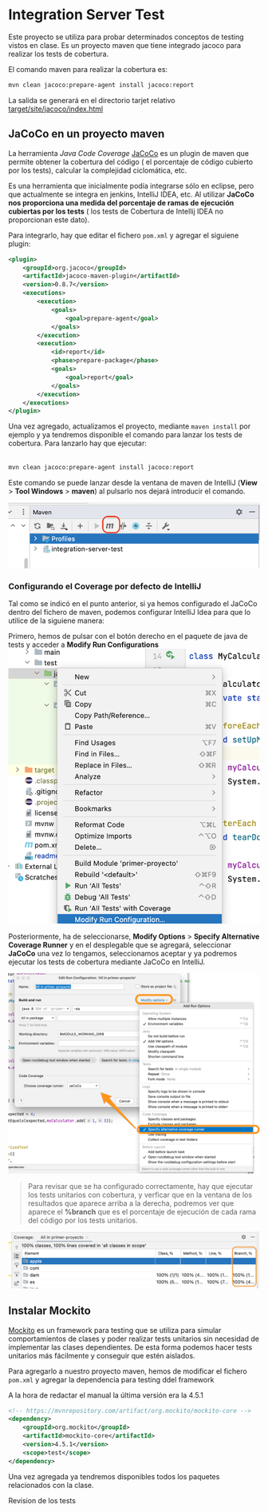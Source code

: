 # Integration Server Test

Este proyecto se utiliza para probar determinados conceptos de testing vistos en clase. Es un proyecto maven que tiene integrado jacoco para realizar los tests de cobertura.

El comando maven para realizar la cobertura es:

```bash
mvn clean jacoco:prepare-agent install jacoco:report
```

La salida se generará en el directorio tarjet relativo [target/site/jacoco/index.html](target/site/jacoco/index.html)

## JaCoCo en un proyecto maven

La herramienta *Java Code Coverage* [JaCoCo](https://www.jacoco.org/jacoco/) es un plugin de maven que permite obtener la cobertura del código ( el porcentaje de código cubierto por los tests), calcular la complejidad ciclomática, etc.

Es una herramienta que inicialmente podía integrarse sólo en eclipse, pero que actualmente se integra en jenkins, IntelliJ IDEA, etc. Al utilizar **JaCoCo nos proporciona una medida del porcentaje de ramas de ejecución cubiertas por los tests** ( los tests de Cobertura de Intellij IDEA no proporcionan este dato).

Para integrarlo, hay que editar el fichero `pom.xml` y agregar el siguiene plugin:

```xml
<plugin>
    <groupId>org.jacoco</groupId>
    <artifactId>jacoco-maven-plugin</artifactId>
    <version>0.8.7</version>
    <executions>
        <execution>
            <goals>
                <goal>prepare-agent</goal>
            </goals>
        </execution>
        <execution>
            <id>report</id>
            <phase>prepare-package</phase>
            <goals>
                <goal>report</goal>
            </goals>
        </execution>
    </executions>
</plugin>
```

Una vez agregado, actualizamos el proyecto, mediante `maven install` por ejemplo y ya tendremos disponible el comando para lanzar los tests de cobertura. Para lanzarlo hay que ejecutar:

```bash

mvn clean jacoco:prepare-agent install jacoco:report

```

Este comando se puede lanzar desde la ventana de maven de IntelliJ (**View** > **Tool Windows** > **maven**) al pulsarlo nos dejará introducir el comando.

![ventana de maven](md_media/mvn_intellij.png)

### Configurando el Coverage por defecto de IntelliJ

Tal como se indicó en el punto anterior, si ya hemos configurado el JaCoCo dentro del fichero de maven, podemos configurar IntelliJ Idea para que lo utilice de la siguiene manera:

Primero, hemos de pulsar con el botón derecho en el paquete de java de tests y acceder a **Modify Run Configurations** ![**Run Configurations**](md_media/coverage_intellij.png)

Posteriormente, ha de seleccionarse, **Modify Options** > **Specify Alternative Coverage Runner** y en el desplegable que se agregará, seleccionar **JaCoCo** una vez lo tengamos, seleccionamos aceptar y ya podremos ejecutar los tests de cobertura mediante JaCoCo en IntelliJ.

![Configurar JaCoCo](md_media/jacoco_intellij.png)

> Para revisar que se ha configurado correctamente, hay que ejecutar los tests unitarios con cobertura, y verficar que en la ventana de los resultados que aparece arriba a la derecha, podremos ver que aparece el **%branch** que es el porcentaje de ejecución de cada rama del código por los tests unitarios.

![%branch](md_media/branch_jacoco_intellij.png)

## Instalar Mockito

[Mockito](https://site.mockito.org/) es un framework para testing que se utiliza para simular comportamientos de clases y poder realizar tests unitarios sin necesidad de implementar las clases dependientes. De esta forma podemos hacer tests unitarios más fácilmente y conseguir que estén aislados.

Para agregarlo a nuestro proyecto maven, hemos de modificar el fichero `pom.xml` y agregar la dependencia para testing ddel framework

A la hora de redactar el manual la última versión era la 4.5.1

```xml
<!-- https://mvnrepository.com/artifact/org.mockito/mockito-core -->
<dependency>
    <groupId>org.mockito</groupId>
    <artifactId>mockito-core</artifactId>
    <version>4.5.1</version>
    <scope>test</scope>
</dependency>
```

Una vez agregada ya tendremos disponibles todos los paquetes relacionados con la clase.

Revision de los tests

